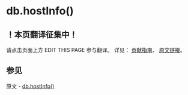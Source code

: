 # db.hostInfo()

## ！本页翻译征集中！

请点击页面上方 EDIT THIS PAGE 参与翻译。
详见：
[贡献指南]( https://github.com/JinMuInfo/MongoDB-Manual-zh/blob/master/CONTRIBUTING.md )、
[原文链接](  https://docs.mongodb.com/manual/reference/method/db.hostInfo/  )。

## 参见

原文 - [db.hostInfo()]( https://docs.mongodb.com/manual/reference/method/db.hostInfo/ )

